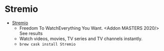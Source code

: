 # Stremio
- [Stremio](https://www.strem.io/)
  -  Freedom To WatchEverything You Want.  <Addon MASTERS 2020/> See results
  - Watch videos, movies, TV series and TV channels instantly.
  - `brew cask install Stremio`
